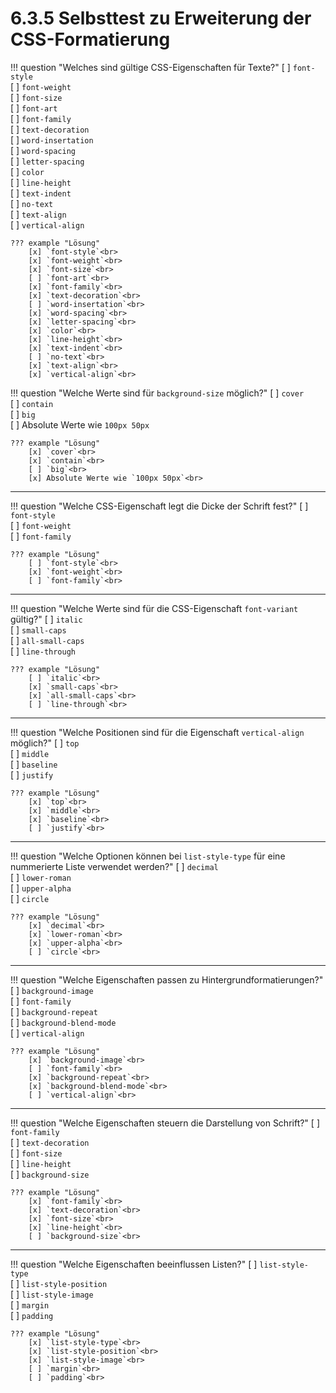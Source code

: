 # 6.3.5 Selbsttest zu Erweiterung der CSS-Formatierung

!!! question "Welches sind gültige CSS-Eigenschaften für Texte?"
    [ ] `font-style`<br>
    [ ] `font-weight`<br>
    [ ] `font-size`<br>
    [ ] `font-art`<br>
    [ ] `font-family`<br>
    [ ] `text-decoration`<br>
    [ ] `word-insertation`<br>
    [ ] `word-spacing`<br>
    [ ] `letter-spacing`<br>
    [ ] `color`<br>
    [ ] `line-height`<br>
    [ ] `text-indent`<br>
    [ ] `no-text`<br>
    [ ] `text-align`<br>
    [ ] `vertical-align`<br>

    ??? example "Lösung"
        [x] `font-style`<br>
        [x] `font-weight`<br>
        [x] `font-size`<br>
        [ ] `font-art`<br>
        [x] `font-family`<br>
        [x] `text-decoration`<br>
        [ ] `word-insertation`<br>
        [x] `word-spacing`<br>
        [x] `letter-spacing`<br>
        [x] `color`<br>
        [x] `line-height`<br>
        [x] `text-indent`<br>
        [ ] `no-text`<br>
        [x] `text-align`<br>
        [x] `vertical-align`<br>


!!! question "Welche Werte sind für `background-size` möglich?"
    [ ] `cover`<br>
    [ ] `contain`<br>
    [ ] `big`<br>
    [ ] Absolute Werte wie `100px 50px`<br>

    ??? example "Lösung"
        [x] `cover`<br>
        [x] `contain`<br>
        [ ] `big`<br>
        [x] Absolute Werte wie `100px 50px`<br>

---

!!! question "Welche CSS-Eigenschaft legt die Dicke der Schrift fest?"
    [ ] `font-style`<br>
    [ ] `font-weight`<br>
    [ ] `font-family`<br>

    ??? example "Lösung"
        [ ] `font-style`<br>
        [x] `font-weight`<br>
        [ ] `font-family`<br>

---

!!! question "Welche Werte sind für die CSS-Eigenschaft `font-variant` gültig?"
    [ ] `italic`<br>
    [ ] `small-caps`<br>
    [ ] `all-small-caps`<br>
    [ ] `line-through`<br>

    ??? example "Lösung"
        [ ] `italic`<br>
        [x] `small-caps`<br>
        [x] `all-small-caps`<br>
        [ ] `line-through`<br>

---

!!! question "Welche Positionen sind für die Eigenschaft `vertical-align` möglich?"
    [ ] `top`<br>
    [ ] `middle`<br>
    [ ] `baseline`<br>
    [ ] `justify`<br>

    ??? example "Lösung"
        [x] `top`<br>
        [x] `middle`<br>
        [x] `baseline`<br>
        [ ] `justify`<br>

---

!!! question "Welche Optionen können bei `list-style-type` für eine nummerierte Liste verwendet werden?"
    [ ] `decimal`<br>
    [ ] `lower-roman`<br>
    [ ] `upper-alpha`<br>
    [ ] `circle`<br>

    ??? example "Lösung"
        [x] `decimal`<br>
        [x] `lower-roman`<br>
        [x] `upper-alpha`<br>
        [ ] `circle`<br>

---

!!! question "Welche Eigenschaften passen zu Hintergrundformatierungen?"
    [ ] `background-image`<br>
    [ ] `font-family`<br>
    [ ] `background-repeat`<br>
    [ ] `background-blend-mode`<br>
    [ ] `vertical-align`<br>

    ??? example "Lösung"
        [x] `background-image`<br>
        [ ] `font-family`<br>
        [x] `background-repeat`<br>
        [x] `background-blend-mode`<br>
        [ ] `vertical-align`<br>

---

!!! question "Welche Eigenschaften steuern die Darstellung von Schrift?"
    [ ] `font-family`<br>
    [ ] `text-decoration`<br>
    [ ] `font-size`<br>
    [ ] `line-height`<br>
    [ ] `background-size`<br>

    ??? example "Lösung"
        [x] `font-family`<br>
        [x] `text-decoration`<br>
        [x] `font-size`<br>
        [x] `line-height`<br>
        [ ] `background-size`<br>

---

!!! question "Welche Eigenschaften beeinflussen Listen?"
    [ ] `list-style-type`<br>
    [ ] `list-style-position`<br>
    [ ] `list-style-image`<br>
    [ ] `margin`<br>
    [ ] `padding`<br>

    ??? example "Lösung"
        [x] `list-style-type`<br>
        [x] `list-style-position`<br>
        [x] `list-style-image`<br>
        [ ] `margin`<br>
        [ ] `padding`<br>

